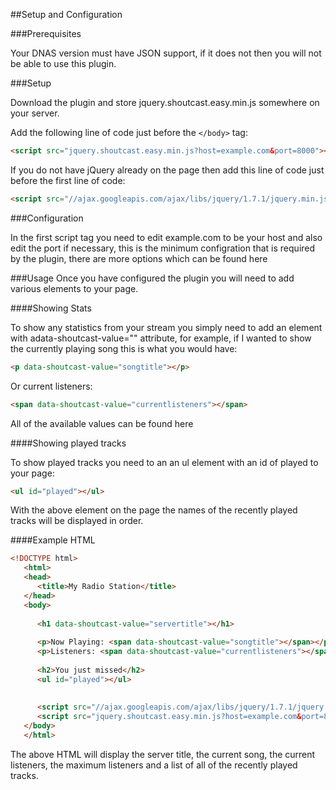 ##Setup and Configuration

###Prerequisites

Your DNAS version must have JSON support, if it does not then you will not be able to use this plugin.

###Setup

Download the plugin and store jquery.shoutcast.easy.min.js somewhere on your server.

Add the following line of code just before the `</body>` tag:

```html 
<script src="jquery.shoutcast.easy.min.js?host=example.com&port=8000"></script>
```

If you do not have jQuery already on the page then add this line of code just before the first line of code:

```html 
<script src="//ajax.googleapis.com/ajax/libs/jquery/1.7.1/jquery.min.js"></script>
```

###Configuration

In the first script tag you need to edit example.com to be your host and also edit the port if necessary, this is the minimum configration that is required by the plugin, there are more options which can be found here

###Usage
Once you have configured the plugin you will need to add various elements to your page.

####Showing Stats

To show any statistics from your stream you simply need to add an element with adata-shoutcast-value="" attribute, for example, if I wanted to show the currently playing song this is what you would have:

```html
<p data-shoutcast-value="songtitle"></p>
```

Or current listeners:

```html
<span data-shoutcast-value="currentlisteners"></span>
```

All of the available values can be found here

####Showing played tracks

To show played tracks you need to an an ul element with an id of played to your page:

```html
<ul id="played"></ul>
```

With the above element on the page the names of the recently played tracks will be displayed in order.

####Example HTML

```html
<!DOCTYPE html>
   <html>
   <head>
      <title>My Radio Station</title>
   </head>
   <body>
      
      <h1 data-shoutcast-value="servertitle"></h1>
      
      <p>Now Playing: <span data-shoutcast-value="songtitle"></span></p>
      <p>Listeners: <span data-shoutcast-value="currentlisteners"></span>/<span data-shoutcast-value="maxlisteners"></span></p>
      
      <h2>You just missed</h2>
      <ul id="played"></ul>
      
      
      <script src="//ajax.googleapis.com/ajax/libs/jquery/1.7.1/jquery.min.js"></script>
      <script src="jquery.shoutcast.easy.min.js?host=example.com&port=8000"></script>
   </body>
   </html>
```

The above HTML will display the server title, the current song, the current listeners, the maximum listeners and a list of all of the recently played tracks.